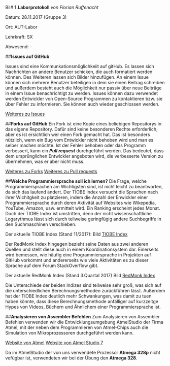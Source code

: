 Bil# **1.Laborprotokoll** 
*von Florian Ruffenacht*

Datum: 28.11.2017 (Gruppe 3)

Ort: AUT-Labor

Lehrkraft: SX

Abwesend: -

##**Issues auf GitHub**

Issues sind eine Kommunkationsmöglichkeiit auf gitHub. Es lassen sich Nachrichten an andere
Benutzer schicken, die auch formatiert werden können. Des Weiteren lassen sich Bilder hinzufügen.
An einem Issue können sich mehrere Benutzer beteiligen in dem sie einen Beitrag schreiben und außerdem 
besteht auch die Möglichkeit nur passiv über neue Beiträge in einem Issue benachrichtigt zu werden.
Issues können dazu verwendet werden Entwickler von Open-Source Programmen zu kontaktieren bzw. sie 
über Fehler zu informieren. Sie können auch wieder geschlossen werden.

[Weiteres zu Issues](https://guides.github.com/features/issues/) 

##**Forks auf GitHub**
Ein Fork ist eine Kopie eines beliebigen Repositorys in das eigene Repository. Dafür sind keine besonderen Rechte
erforderlich, aber es ist ersichtlich wer einen Fork gemacht hat. Das ist besonders nützlich, wenn ein Bug vom 
Entwickler nicht behoben wird und man es selber machen möchte. Ist der Fehler behoben oder das Programm verbessert, 
kann ein *__Pull request__* durchgeführt werden. Das bedeutet, dass dem ursprünglichen Entwickler angeboten wird, die 
verbesserte Version zu übernehmen, was er aber nicht muss.

[Weiteres zu Forks](https://guides.github.com/activities/forking/)
[Weiteres zu Pull requests](https://help.github.com/articles/about-pull-requests/)

##**Welche Programmiersprache soll ich lernen?**
Die Frage, welche Programmiersprachen am Wichtigsten sind, ist nicht leicht zu beantworten, da sich das laufend ändert.
Der TIOBE Index versucht die Sprachen nach ihrer Wichitgkeit zu platzieren, indem die Anzahl der Enwickler einer 
Programmiersprache durch deren Aktivität auf Websites wie Wikepedia, YouTube, Amazon, usw. ermittelt wird. Ein Ranking
erscheint jedes Monat. Doch der TIOBE Index ist umstritten, denn der nicht wissenschaftliche Logarythmus lässt sich durch teilweise geringfügig andere Suchbegriffe 
in den Suchmaschinen verschieben.

Der aktuelle TIOBE Index (Stand 11/2017):
Bild
[TIOBE Index](https://www.tiobe.com/tiobe-index/)

Der RedMonk Index hingegen bezieht seine Daten aus zwei anderen Quellen und stellt diese auch in einem Koordinationsystem dar. Einerseits
wird bemessen, wie häufig eine Programmiersprache in Projekten auf GitHub vorkommt und andererseits wie viele Aktivitäten es zu 
dieser Sprache auf dem Forum StackOverflow gibt.

Der aktuelle RedMonk Index (Stand 3.Quartal 2017)
Bild
[RedMonk Index](https://redmonk.com/sogrady/2017/06/08/language-rankings-6-17/)

Die Unterschiede der beiden Indizes sind teilweise sehr groß, was sich auf die unterschiedlichen Berechnungsmethoden zurückführen
lässt. Außerdem hat der TIOBE Index deutlich mehr Schwankungen, was damit zu tuen haben könnte, dass diese Berechnungsmethode anfälliger
auf kurzzeitge Hypes von Videos, Büchern und Ähnlichem einer Programmiersprache ist.

##**Analysieren von Assembler Befehlen**
Zum Analysieren von Assembler Befehlen verwenden wir die Entwicklungsumgebung AtmelStudio der Firma Atmel, mit der neben dem Programmieren
von Atmel-Chips auch die Simulation von Mikroprozessoren durchgeführt werden kann. 

[Website von Atmel](http://www.atmel.com/)
[Website von Atmel Studio 7](http://www.atmel.com/microsite/atmel-studio/)

Da im AtmelStudio der von uns verwendete Prozessor **Atmega 328p** nicht vefügbar ist, verwendeten wir bei der Übung den **Atmega 328**.




